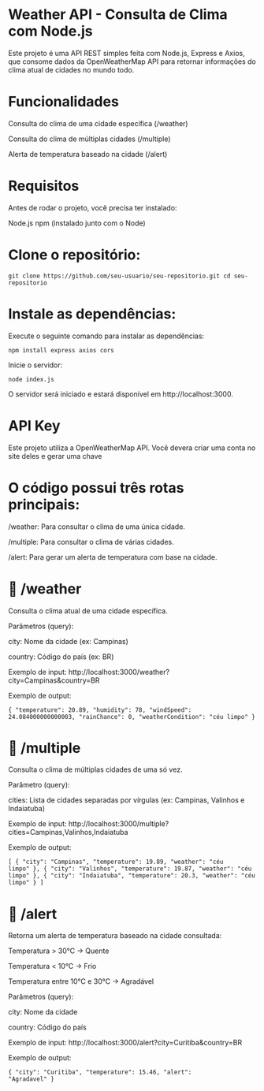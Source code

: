# Weather API - Consulta de Clima com Node.js

Este projeto é uma API REST simples feita com Node.js, Express e Axios, que consome dados da OpenWeatherMap API para retornar informações do clima atual de cidades no mundo todo.

# Funcionalidades

Consulta do clima de uma cidade específica (/weather)

Consulta do clima de múltiplas cidades (/multiple)

Alerta de temperatura baseado na cidade (/alert)

# Requisitos

Antes de rodar o projeto, você precisa ter instalado:

Node.js
npm (instalado junto com o Node)

# Clone o repositório:
`
git clone https://github.com/seu-usuario/seu-repositorio.git
cd seu-repositorio
`


# Instale as dependências:

Execute o seguinte comando para instalar as dependências:

`
npm install express axios cors
`

Inicie o servidor:

`
node index.js
`

O servidor será iniciado e estará disponível em http://localhost:3000.

# API Key

Este projeto utiliza a OpenWeatherMap API. Você devera criar uma conta no site deles e gerar uma chave

# O código possui três rotas principais:

/weather: Para consultar o clima de uma única cidade.

/multiple: Para consultar o clima de várias cidades.

/alert: Para gerar um alerta de temperatura com base na cidade.

# 🔹 /weather

Consulta o clima atual de uma cidade específica.

Parâmetros (query):

city: Nome da cidade (ex: Campinas)

country: Código do país (ex: BR)

Exemplo de input:
http://localhost:3000/weather?city=Campinas&country=BR

Exemplo de output:

<code>{
  "temperature": 20.89,
  "humidity": 78,
  "windSpeed": 24.084000000000003,
  "rainChance": 0,
  "weatherCondition": "céu limpo"
}
</code>

# 🔹 /multiple

Consulta o clima de múltiplas cidades de uma só vez.

Parâmetro (query):

cities: Lista de cidades separadas por vírgulas (ex: Campinas, Valinhos e Indaiatuba)

Exemplo de input:
http://localhost:3000/multiple?cities=Campinas,Valinhos,Indaiatuba

Exemplo de output:

<code>[
  {
    "city": "Campinas",
    "temperature": 19.89,
    "weather": "céu limpo"
  },
  {
    "city": "Valinhos",
    "temperature": 19.87,
    "weather": "céu limpo"
  },
  {
    "city": "Indaiatuba",
    "temperature": 20.3,
    "weather": "céu limpo"
  }
]
</code>

# 🔹 /alert

Retorna um alerta de temperatura baseado na cidade consultada:

Temperatura > 30°C → Quente

Temperatura < 10°C → Frio

Temperatura entre 10°C e 30°C → Agradável

Parâmetros (query):

city: Nome da cidade

country: Código do país

Exemplo de input:
http://localhost:3000/alert?city=Curitiba&country=BR

Exemplo de output:

<code>{
  "city": "Curitiba",
  "temperature": 15.46,
  "alert": "Agradavel"
}
</code>

